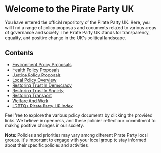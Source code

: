 # Welcome to the Pirate Party UK

You have entered the official repository of the Pirate Party UK. Here, you will find a range of policy proposals and documents related to various areas of governance and society. The Pirate Party UK stands for transparency, equality, and positive change in the UK's political landscape.

## Contents

- [Environment Policy Proposals](readme.md)
- [Health Policy Proposals](readme.md)
- [Justice Policy Proposals](readme.md)
- [Local Policy Overview](readme.md)
- [Restoring Trust In Democracy](readme.md)
- [Restoring Trust In Society](readme.md)
- [Restoring Transport](readme.md)
- [Welfare And Work](readme.md)
- [LGBTQ+ Pirate Party UK Index](readme.md)

Feel free to explore the various policy documents by clicking the provided links. We believe in openness, and these policies reflect our commitment to making positive changes in our society.

**Note:** Policies and priorities may vary among different Pirate Party local groups. It's important to engage with your local group to stay informed about their specific policies and activities.
